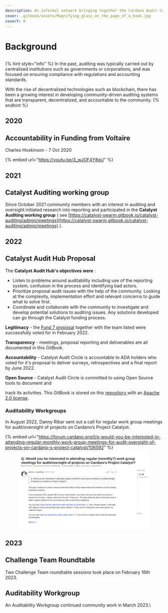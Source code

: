 ```yaml
---
description: An informal network bringing together the Cardano Audit Community
cover: .gitbook/assets/Magnifying_glass_on_the_page_of_a_book.jpg
coverY: 0
---
```


# Background

##

{% hint style="info" %}
In the past, auditing was typically carried out by centralized institutions such as governments or corporations, and was focused on ensuring compliance with regulations and accounting standards.&#x20;

With the rise of decentralized technologies such as blockchain, there has been a growing interest in developing community-driven auditing systems that are transparent, decentralized, and accountable to the community.
{% endhint %}

## 2020

## Accountability in Funding from Voltaire

Charles Hoskinson - 7 Oct 2020

{% embed url="https://youtu.be/3_wJOF4Y8gU" %}

## 2021

## **Catalyst Auditing working group**

Since October 2021 community members with an interest in auditing and oversight initiated research into reporting and participated in the **Catalyst Auditing working group** ( see [https://catalyst-swarm.gitbook.io/catalyst-auditing/admin/meetings](https://catalyst-swarm.gitbook.io/catalyst-auditing/admin/meetings) ).

## **2022**

## **Catalyst Audit Hub Proposal**

The **Catalyst Audit Hub's objectives were** :

* Listen to problems around auditability including use of the reporting system, confusion in the process and identifying bad actors.
* Prioritize proposal audit issues with the help of the community. Looking at the complexity, implementation effort and relevant concerns to guide what to solve first.
* Coordinate and collaborate with the community to investigate and develop potential solutions to auditing issues. Any solutions developed can go through the Catalyst funding process.

**Legitimacy** - the [Fund 7 proposal](https://cardano.ideascale.com/c/idea/381354) together with the team listed were successfully voted for in February 2022.

**Transparency** - meetings, proposal reporting and deliverables are all documented in this GitBook.

**Accountability** - Catalyst Audit Circle is accountable to ADA holders who voted for it's proposal to deliver surveys, retrospectives and a final report by June 2022.

**Open Source** - Catalyst Audit Circle is committed to using Open Source tools to document and&#x20;

track its activities. This GitBook is stored on this [repository ](https://github.com/Catalyst-Auditing/Catalyst-Audit-Circle)with an [Apache 2.0 license](LICENSE/).

### Auditability Workgroups

In August 2022, Danny Ribar sent out a call for regular work group meetings for audit/oversight of projects on Cardano’s Project Catalyst.

{% embed url="https://forum.cardano.org/t/q-would-you-be-interested-in-attending-regular-monthly-work-group-meetings-for-audit-oversight-of-projects-on-cardano-s-project-catalyst/106592" %}

<figure><img src=".gitbook/assets/Screenshot from 2023-05-03 19-13-32.png" alt=""><figcaption></figcaption></figure>

## **2023**

## **Challenge Team Roundtable**

Two Challenge Team roundtable sessions took place on February 16th 2023.

## **Auditability Workgroup**

An Auditability Workgroup continued community work in March 2023.\
